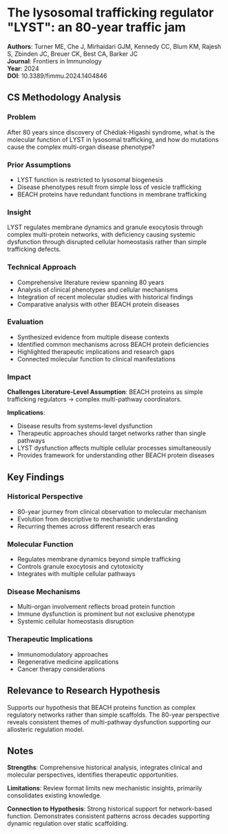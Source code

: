 # The lysosomal trafficking regulator "LYST": an 80-year traffic jam

**Authors**: Turner ME, Che J, Mirhaidari GJM, Kennedy CC, Blum KM, Rajesh S, Zbinden JC, Breuer CK, Best CA, Barker JC  
**Journal**: Frontiers in Immunology  
**Year**: 2024  
**DOI**: 10.3389/fimmu.2024.1404846  

## CS Methodology Analysis

### Problem
After 80 years since discovery of Chédiak-Higashi syndrome, what is the molecular function of LYST in lysosomal trafficking, and how do mutations cause the complex multi-organ disease phenotype?

### Prior Assumptions
- LYST function is restricted to lysosomal biogenesis
- Disease phenotypes result from simple loss of vesicle trafficking
- BEACH proteins have redundant functions in membrane trafficking

### Insight
LYST regulates membrane dynamics and granule exocytosis through complex multi-protein networks, with deficiency causing systemic dysfunction through disrupted cellular homeostasis rather than simple trafficking defects.

### Technical Approach
- Comprehensive literature review spanning 80 years
- Analysis of clinical phenotypes and cellular mechanisms
- Integration of recent molecular studies with historical findings
- Comparative analysis with other BEACH protein diseases

### Evaluation
- Synthesized evidence from multiple disease contexts
- Identified common mechanisms across BEACH protein deficiencies
- Highlighted therapeutic implications and research gaps
- Connected molecular function to clinical manifestations

### Impact
**Challenges Literature-Level Assumption**: BEACH proteins as simple trafficking regulators → complex multi-pathway coordinators.

**Implications**:
- Disease results from systems-level dysfunction
- Therapeutic approaches should target networks rather than single pathways
- LYST dysfunction affects multiple cellular processes simultaneously
- Provides framework for understanding other BEACH protein diseases

## Key Findings

### Historical Perspective
- 80-year journey from clinical observation to molecular mechanism
- Evolution from descriptive to mechanistic understanding
- Recurring themes across different research eras

### Molecular Function
- Regulates membrane dynamics beyond simple trafficking
- Controls granule exocytosis and cytotoxicity
- Integrates with multiple cellular pathways

### Disease Mechanisms
- Multi-organ involvement reflects broad protein function
- Immune dysfunction is prominent but not exclusive phenotype
- Systemic cellular homeostasis disruption

### Therapeutic Implications
- Immunomodulatory approaches
- Regenerative medicine applications
- Cancer therapy considerations

## Relevance to Research Hypothesis

Supports our hypothesis that BEACH proteins function as complex regulatory networks rather than simple scaffolds. The 80-year perspective reveals consistent themes of multi-pathway dysfunction supporting our allosteric regulation model.

## Notes

**Strengths**: Comprehensive historical analysis, integrates clinical and molecular perspectives, identifies therapeutic opportunities.

**Limitations**: Review format limits new mechanistic insights, primarily consolidates existing knowledge.

**Connection to Hypothesis**: Strong historical support for network-based function. Demonstrates consistent patterns across decades supporting dynamic regulation over static scaffolding.